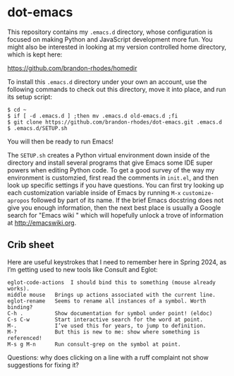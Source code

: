 # dot-emacs

This repository contains my `.emacs.d` directory, whose configuration is
focused on making Python and JavaScript development more fun.  You might
also be interested in looking at my version controlled home directory,
which is kept here:

https://github.com/brandon-rhodes/homedir

To install this `.emacs.d` directory under your own an account, use the
following commands to check out this directory, move it into place, and
run its setup script:

    $ cd ~
    $ if [ -d .emacs.d ] ;then mv .emacs.d old-emacs.d ;fi
    $ git clone https://github.com/brandon-rhodes/dot-emacs.git .emacs.d
    $ .emacs.d/SETUP.sh

You will then be ready to run Emacs!

The `SETUP.sh` creates a Python virtual environment down inside of the
directory and install several programs that give Emacs some IDE super
powers when editing Python code.  To get a good survey of the way my
environment is customzied, first read the comments in `init.el`, and
then look up specific settings if you have questions.  You can first try
looking up each customization variable inside of Emacs by running `M-x`
`customize-apropos` followed by part of its name.  If the brief Emacs
docstring does not give you enough information, then the next best place
is usually a Google search for "Emacs wiki <variable-name>" which will
hopefully unlock a trove of information at http://emacswiki.org.

## Crib sheet

Here are useful keystrokes that I need to remember here in Spring 2024,
as I’m getting used to new tools like Consult and Eglot:

    eglot-code-actions  I should bind this to something (mouse already works).
    middle mouse   Brings up actions associated with the current line.
    eglot-rename   Seems to rename all instances of a symbol. Worth binding?
    C-h .          Show documentation for symbol under point! (eldoc)
    C-s C-w        Start interactive search for the word at point.
    M-.            I’ve used this for years, to jump to definition.
    M-?            But this is new to me: show where something is referenced!
    M-s g M-n      Run consult-grep on the symbol at point.

Questions: why does clicking on a line with a ruff complaint not show
suggestions for fixing it?
